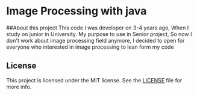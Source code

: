 # Image Processing with java
##About this project
This code I was developer on 3-4 years ago, When I study on junior in University. My purpose to use in Senior project, So now I don't work about image processing field anymore, I decided to open for everyone who interested in image processing to lean form my code

## License

This project is licensed under the MIT license. See the [LICENSE](LICENSE) file for more info.
